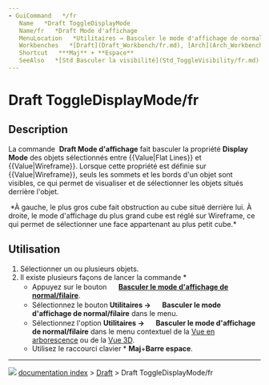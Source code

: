 ```yaml
---
- GuiCommand   */fr
   Name   *Draft ToggleDisplayMode
   Name/fr   *Draft Mode d'affichage
   MenuLocation   *Utilitaires → Basculer le mode d'affichage de normal/filaire
   Workbenches   *[Draft](Draft_Workbench/fr.md), [Arch](Arch_Workbench/fr.md)
   Shortcut   ***Maj** + **Espace**
   SeeAlso   *[Std Basculer la visibilité](Std_ToggleVisibility/fr.md)
---
```


# Draft ToggleDisplayMode/fr

## Description

La commande <img alt="" src=images/Draft_ToggleDisplayMode.svg  style="width   *24px;"> **Draft Mode d\'affichage** fait basculer la propriété **Display Mode** des objets sélectionnés entre {{Value|Flat Lines}} et {{Value|Wireframe}}. Lorsque cette propriété est définie sur {{Value|Wireframe}}, seuls les sommets et les bords d\'un objet sont visibles, ce qui permet de visualiser et de sélectionner les objets situés derrière l\'objet.

<img alt="" src=images/Draft_ToggleDisplayMode_example.png  style="width   *400px;"> 
*À gauche, le plus gros cube fait obstruction au cube situé derrière lui. À droite, le mode d'affichage du plus grand cube est réglé sur Wireframe, ce qui permet de sélectionner une face appartenant au plus petit cube.*

## Utilisation

1.  Sélectionner un ou plusieurs objets.
2.  Il existe plusieurs façons de lancer la commande    *
    -   Appuyez sur le bouton **<img src="images/Draft_ToggleDisplayMode.svg" width=16px> [Basculer le mode d'affichage de normal/filaire](Draft_ToggleDisplayMode/fr.md)**.
    -   Sélectionnez le bouton **Utilitaires → <img src="images/Draft_ToggleDisplayMode.svg" width=16px> Basculer le mode d'affichage de normal/filaire** dans le menu.
    -   Sélectionnez l\'option **Utilitaires → <img src="images/Draft_ToggleDisplayMode.svg" width=16px> Basculer le mode d'affichage de normal/filaire** dans le menu contextuel de la [Vue en arborescence](Tree_view/fr.md) ou de la [Vue 3D](3D_view/fr.md).
    -   Utilisez le raccourci clavier    * **Maj**+**Barre espace**.



---
![](images/Right_arrow.png) [documentation index](../README.md) > [Draft](Draft_Workbench.md) > Draft ToggleDisplayMode/fr
